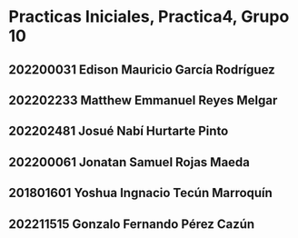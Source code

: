 # Practicas Iniciales, Practica4, Grupo 10
## 202200031 Edison Mauricio García Rodríguez
## 202202233 Matthew Emmanuel Reyes Melgar
## 202202481 Josué Nabí Hurtarte Pinto
## 202200061 Jonatan Samuel Rojas Maeda
## 201801601 Yoshua Ingnacio Tecún Marroquín
## 202211515 Gonzalo Fernando Pérez Cazún
